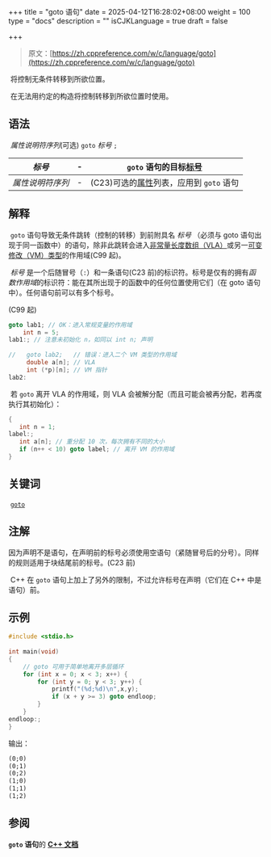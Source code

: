 +++
title = "goto 语句"
date = 2025-04-12T16:28:02+08:00
weight = 100
type = "docs"
description = ""
isCJKLanguage = true
draft = false

+++

> 原文：[https://zh.cppreference.com/w/c/language/goto](https://zh.cppreference.com/w/c/language/goto)

​	将控制无条件转移到所欲位置。

​	在无法用约定的构造将控制转移到所欲位置时使用。

## 语法

​	*属性说明符序列*(可选) `goto` *标号* `;`

| *标号*           | -    | `goto` 语句的目标[标号](https://zh.cppreference.com/w/c/language/statements#.E6.A0.87.E5.8F.B7) |
| ---------------- | ---- | ------------------------------------------------------------ |
| *属性说明符序列* | -    | (C23)可选的[属性](https://zh.cppreference.com/w/c/language/attributes)列表，应用到 `goto` 语句 |

## 解释

​	`goto` 语句导致无条件跳转（控制的转移）到前附具名 *标号* （必须与 goto 语句出现于同一函数中）的语句，除非此跳转会进入[非常量长度数组（VLA）](https://zh.cppreference.com/w/c/language/array)或另一[可变修改（VM）类型](https://zh.cppreference.com/w/c/language/declarations)的作用域(C99 起)。

​	*标号* 是一个后随冒号（`:`）和一条语句(C23 前)的标识符。标号是仅有的拥有*函数作用域*的标识符：能在其所出现于的函数中的任何位置使用它们（在 goto 语句中）。任何语句前可以有多个标号。

(C99 起)

```c
goto lab1; // OK：进入常规变量的作用域
    int n = 5;
lab1:; // 注意未初始化 n，如同以 int n; 声明
 
//   goto lab2;   // 错误：进入二个 VM 类型的作用域
     double a[n]; // VLA
     int (*p)[n]; // VM 指针
lab2:
```

​	若 `goto` 离开 VLA 的作用域，则 VLA 会被解分配（而且可能会被再分配，若再度执行其初始化）：

```c
{
   int n = 1;
label:;
   int a[n]; // 重分配 10 次，每次拥有不同的大小
   if (n++ < 10) goto label; // 离开 VM 的作用域
}
```



## 关键词

​	[`goto`](https://zh.cppreference.com/w/c/keyword/goto)

## 注解

​	因为声明不是语句，在声明前的标号必须使用空语句（紧随冒号后的分号）。同样的规则适用于块结尾前的标号。(C23 前)

​	C++ 在 `goto` 语句上加上了另外的限制，不过允许标号在声明（它们在 C++ 中是语句）前。

## 示例

```c
#include <stdio.h>
 
int main(void)
{
    // goto 可用于简单地离开多层循环
    for (int x = 0; x < 3; x++) {
        for (int y = 0; y < 3; y++) {
            printf("(%d;%d)\n",x,y);
            if (x + y >= 3) goto endloop;
        }
    }
endloop:;
}
```

输出：

```txt
(0;0)
(0;1)
(0;2)
(1;0)
(1;1)
(1;2)
```

## 参阅

**`goto` 语句**的 **[C++ 文档](https://zh.cppreference.com/w/cpp/language/goto)**
